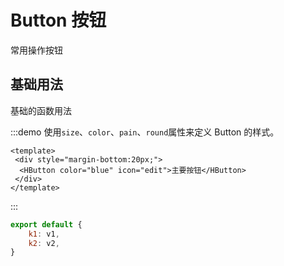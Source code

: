 # Button 按钮
常用操作按钮

## 基础用法

基础的函数用法

:::demo 使用`size`、`color`、`pain`、`round`属性来定义 Button 的样式。

```vue
<template>
 <div style="margin-bottom:20px;">
  <HButton color="blue" icon="edit">主要按钮</HButton>
 </div>
</template>
```
:::

```js
export default {
    k1: v1,
    k2: v2,
}
```